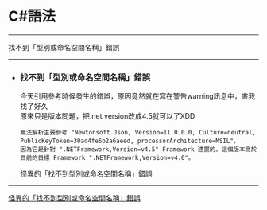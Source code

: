
# C#語法
*****  
找不到「型別或命名空間名稱」錯誤  
*****  
+ ### 找不到「型別或命名空間名稱」錯誤  
	今天引用參考時候發生的錯誤，原因竟然就在寫在警告warning訊息中，害我找了好久  
	原來只是版本問題，把.net version改成4.5就可以了XDD
	```
	無法解析主要參考 "Newtonsoft.Json, Version=11.0.0.0, Culture=neutral, PublicKeyToken=30ad4fe6b2a6aeed, processorArchitecture=MSIL"，
	因為它是針對 ".NETFramework,Version=v4.5" Framework 建置的。這個版本高於目前的目標 Framework ".NETFramework,Version=v4.0"。	
	```
  	[怪異的「找不到型別或命名空間名稱」錯誤](https://dotblogs.com.tw/johnny/2015/12/10/type_or_namespace_not_found)  

	
*****
[怪異的「找不到型別或命名空間名稱」錯誤](https://dotblogs.com.tw/johnny/2015/12/10/type_or_namespace_not_found)  

